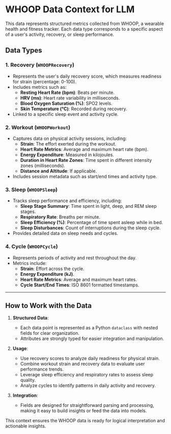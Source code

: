# WHOOP Data Context for LLM

This data represents structured metrics collected from WHOOP, a wearable health and fitness tracker. Each data type corresponds to a specific aspect of a user's activity, recovery, or sleep performance.

## Data Types

### 1. **Recovery (`WHOOPRecovery`)**

- Represents the user's daily recovery score, which measures readiness for strain (percentage: 0-100).
- Includes metrics such as:
  - **Resting Heart Rate (bpm)**: Beats per minute.
  - **HRV (ms)**: Heart rate variability in milliseconds.
  - **Blood Oxygen Saturation (%)**: SPO2 levels.
  - **Skin Temperature (°C)**: Recorded during recovery.
- Linked to a specific sleep event and activity cycle.

### 2. **Workout (`WHOOPWorkout`)**

- Captures data on physical activity sessions, including:
  - **Strain**: The effort exerted during the workout.
  - **Heart Rate Metrics**: Average and maximum heart rate (bpm).
  - **Energy Expenditure**: Measured in kilojoules.
  - **Duration in Heart Rate Zones**: Time spent in different intensity zones (milliseconds).
  - **Distance and Altitude**: If applicable.
- Includes session metadata such as start/end times and activity type.

### 3. **Sleep (`WHOOPSleep`)**

- Tracks sleep performance and efficiency, including:
  - **Sleep Stage Summary**: Time spent in light, deep, and REM sleep stages.
  - **Respiratory Rate**: Breaths per minute.
  - **Sleep Efficiency (%)**: Percentage of time spent asleep while in bed.
  - **Sleep Disturbances**: Count of interruptions during the sleep cycle.
- Provides detailed data on sleep needs and cycles.

### 4. **Cycle (`WHOOPCycle`)**

- Represents periods of activity and rest throughout the day.
- Metrics include:
  - **Strain**: Effort across the cycle.
  - **Energy Expenditure (kJ)**.
  - **Heart Rate Metrics**: Average and maximum heart rates.
  - **Cycle Start/End Times**: ISO 8601 formatted timestamps.

---

## How to Work with the Data

1. **Structured Data**:

   - Each data point is represented as a Python `dataclass` with nested fields for clear organization.
   - Attributes are strongly typed for easier integration and manipulation.

2. **Usage**:

   - Use recovery scores to analyze daily readiness for physical strain.
   - Combine workout strain and recovery data to evaluate user performance trends.
   - Leverage sleep efficiency and respiratory rates to assess sleep quality.
   - Analyze cycles to identify patterns in daily activity and recovery.

3. **Integration**:
   - Fields are designed for straightforward parsing and processing, making it easy to build insights or feed the data into models.

This context ensures the WHOOP data is ready for logical interpretation and actionable insights.
